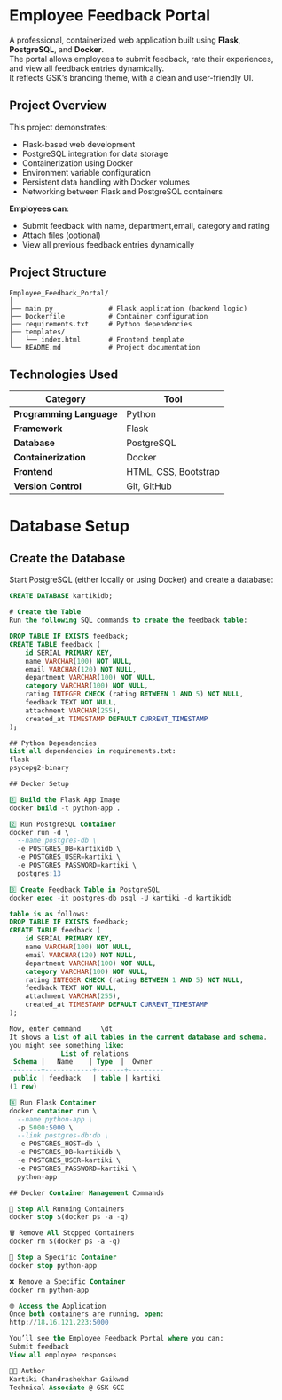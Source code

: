 # Employee Feedback Portal

A professional, containerized web application built using **Flask**, **PostgreSQL**, and **Docker**.  
The portal allows employees to submit feedback, rate their experiences, and view all feedback entries dynamically.  
It reflects GSK’s branding theme, with a clean and user-friendly UI.

##  Project Overview

This project demonstrates:
- Flask-based web development  
- PostgreSQL integration for data storage  
- Containerization using Docker  
- Environment variable configuration  
- Persistent data handling with Docker volumes  
- Networking between Flask and PostgreSQL containers  

**Employees can**:
- Submit feedback with name, department,email, category and rating  
- Attach files (optional)  
- View all previous feedback entries dynamically
  
##  Project Structure
```
Employee_Feedback_Portal/
│
├── main.py              # Flask application (backend logic)
├── Dockerfile           # Container configuration
├── requirements.txt     # Python dependencies
├── templates/
│   └── index.html       # Frontend template
└── README.md            # Project documentation
```

##  Technologies Used

| Category                 | Tool |
|-----------               |------|
| **Programming Language** | Python |
| **Framework**            | Flask |
| **Database**             | PostgreSQL |
| **Containerization**     | Docker |
| **Frontend**             | HTML, CSS, Bootstrap |
| **Version Control**      | Git, GitHub |

#  Database Setup

## Create the Database
Start PostgreSQL (either locally or using Docker) and create a database:
```sql
CREATE DATABASE kartikidb;

# Create the Table
Run the following SQL commands to create the feedback table:

DROP TABLE IF EXISTS feedback;
CREATE TABLE feedback (
    id SERIAL PRIMARY KEY,
    name VARCHAR(100) NOT NULL,
    email VARCHAR(120) NOT NULL,
    department VARCHAR(100) NOT NULL,
    category VARCHAR(100) NOT NULL,
    rating INTEGER CHECK (rating BETWEEN 1 AND 5) NOT NULL,
    feedback TEXT NOT NULL,
    attachment VARCHAR(255),
    created_at TIMESTAMP DEFAULT CURRENT_TIMESTAMP
);

## Python Dependencies
List all dependencies in requirements.txt:
flask
psycopg2-binary

## Docker Setup

1️⃣ Build the Flask App Image
docker build -t python-app .

2️⃣ Run PostgreSQL Container
docker run -d \
  --name postgres-db \
  -e POSTGRES_DB=kartikidb \
  -e POSTGRES_USER=kartiki \
  -e POSTGRES_PASSWORD=kartiki \
  postgres:13

3️⃣ Create Feedback Table in PostgreSQL
docker exec -it postgres-db psql -U kartiki -d kartikidb

table is as follows:
DROP TABLE IF EXISTS feedback;
CREATE TABLE feedback (
    id SERIAL PRIMARY KEY,
    name VARCHAR(100) NOT NULL,
    email VARCHAR(120) NOT NULL,
    department VARCHAR(100) NOT NULL,
    category VARCHAR(100) NOT NULL,
    rating INTEGER CHECK (rating BETWEEN 1 AND 5) NOT NULL,
    feedback TEXT NOT NULL,
    attachment VARCHAR(255),
    created_at TIMESTAMP DEFAULT CURRENT_TIMESTAMP
);

Now, enter command     \dt
It shows a list of all tables in the current database and schema.
you might see something like:
             List of relations
 Schema |   Name    | Type  |  Owner
--------+------------+-------+---------
 public | feedback   | table | kartiki
(1 row)

4️⃣ Run Flask Container
docker container run \
  --name python-app \
  -p 5000:5000 \
  --link postgres-db:db \
  -e POSTGRES_HOST=db \
  -e POSTGRES_DB=kartikidb \
  -e POSTGRES_USER=kartiki \
  -e POSTGRES_PASSWORD=kartiki \
  python-app

## Docker Container Management Commands

🛑 Stop All Running Containers
docker stop $(docker ps -a -q)

🗑️ Remove All Stopped Containers
docker rm $(docker ps -a -q)

🧱 Stop a Specific Container
docker stop python-app

❌ Remove a Specific Container
docker rm python-app

🌐 Access the Application
Once both containers are running, open:
http://18.16.121.223:5000

You’ll see the Employee Feedback Portal where you can:
Submit feedback
View all employee responses

👩‍💻 Author
Kartiki Chandrashekhar Gaikwad
Technical Associate @ GSK GCC



